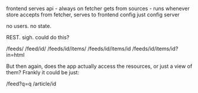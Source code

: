 
frontend
  serves api - always on
fetcher
  gets from sources - runs whenever
store
  accepts from fetcher, serves to frontend
config
  just config server

no users. no state.

REST. sigh. could do this?

/feeds/
/feed/id/
/feeds/id/items/
/feeds/id/items/id
/feeds/id/items/id?in=html

But then again, does the app actually access the resources, or just a view of them? Frankly it could be just:

/feed?q=q
/article/id

